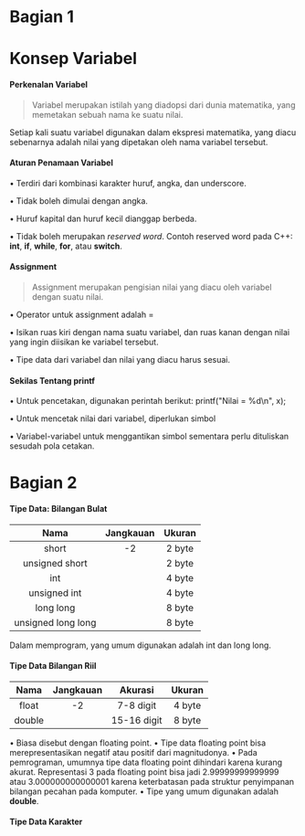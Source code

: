 # Bagian 1
# Konsep Variabel
#### Perkenalan Variabel
> Variabel merupakan istilah yang diadopsi dari dunia matematika, yang
memetakan sebuah nama ke suatu nilai.

Setiap kali suatu variabel digunakan dalam ekspresi
matematika, yang diacu sebenarnya adalah nilai yang
dipetakan oleh nama variabel tersebut.

#### Aturan Penamaan Variabel
• Terdiri dari kombinasi karakter huruf, angka, dan underscore.

• Tidak boleh dimulai dengan angka.

• Huruf kapital dan huruf kecil dianggap berbeda. 

• Tidak boleh merupakan *reserved word*. Contoh reserved word
pada C++: **int**, **if**, **while**, **for**, atau **switch**.

#### Assignment
> Assignment merupakan pengisian nilai yang diacu oleh variabel dengan suatu nilai.

• Operator untuk assignment adalah =

• Isikan ruas kiri dengan nama suatu variabel, dan ruas kanan
dengan nilai yang ingin diisikan ke variabel tersebut.

• Tipe data dari variabel dan nilai yang diacu harus sesuai.

#### Sekilas Tentang printf
• Untuk pencetakan, digunakan perintah berikut:
printf("Nilai = %d\n", x);

• Untuk mencetak nilai dari variabel, diperlukan simbol

• Variabel-variabel untuk menggantikan simbol sementara perlu
dituliskan sesudah pola cetakan.

# Bagian 2
#### Tipe Data: Bilangan Bulat
| Nama   | Jangkauan | Ukuran |
| :----: | :----:    | :----: |
| short | -2 | 2 byte |
| unsigned short | | 2 byte |
| int | | 4 byte |
| unsigned int | | 4 byte |
| long long | | 8 byte |
| unsigned long long | | 8 byte |

Dalam memprogram, yang umum digunakan adalah int dan long long.

#### Tipe Data Bilangan Riil
| Nama   | Jangkauan | Akurasi | Ukuran |
| :----: | :----:    | :----: | :----: |
| float | -2 | 7-8 digit | 4 byte |
| double | | 15-16 digit | 8 byte |

• Biasa disebut dengan floating point.
• Tipe data floating point bisa merepresentasikan negatif atau positif dari magnitudonya.
• Pada pemrograman, umumnya tipe data floating point dihindari karena kurang akurat. Representasi 3 pada floating point bisa jadi 2.99999999999999 atau 3.000000000000001
karena keterbatasan pada struktur penyimpanan bilangan pecahan pada komputer.
• Tipe yang umum digunakan adalah **double**.

#### Tipe Data Karakter
